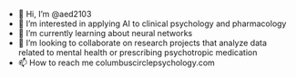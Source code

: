 - 👋 Hi, I’m @aed2103
- 👀 I’m interested in applying AI to clinical psychology and pharmacology
- 🌱 I’m currently learning about neural networks
- 💞️ I’m looking to collaborate on research projects that analyze data related to mental health or prescribing psychotropic medication
- 📫 How to reach me columbuscirclepsychology.com

<!---
aed2103/aed2103 is a ✨ special ✨ repository because its `README.md` (this file) appears on your GitHub profile.
You can click the Preview link to take a look at your changes.
--->
